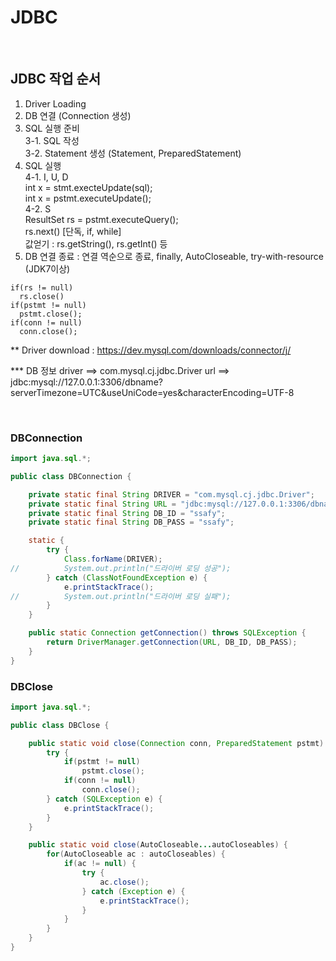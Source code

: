 # JDBC

<br>

## JDBC 작업 순서

1. Driver Loading
2. DB 연결 (Connection 생성)
3. SQL 실행 준비  
   3-1. SQL 작성  
   3-2. Statement 생성 (Statement, PreparedStatement)
4. SQL 실행  
   4-1. I, U, D  
    int x = stmt.execteUpdate(sql);  
    int x = pstmt.executeUpdate();  
   4-2. S  
    ResultSet rs = pstmt.executeQuery();  
    rs.next() [단독, if, while]  
    값얻기 : rs.getString(), rs.getInt() 등
5. DB 연결 종료 : 연결 역순으로 종료, finally, AutoCloseable, try-with-resource (JDK7이상)

```
if(rs != null)
  rs.close()
if(pstmt != null)
  pstmt.close();
if(conn != null)
  conn.close();
```

\*\* Driver download : https://dev.mysql.com/downloads/connector/j/

\*\*\* DB 정보
driver ==> com.mysql.cj.jdbc.Driver
url ==> jdbc:mysql://127.0.0.1:3306/dbname?serverTimezone=UTC&useUniCode=yes&characterEncoding=UTF-8

<br>

### DBConnection

```java
import java.sql.*;

public class DBConnection {

	private static final String DRIVER = "com.mysql.cj.jdbc.Driver";
	private static final String URL = "jdbc:mysql://127.0.0.1:3306/dbname?serverTimezone=UTC&useUniCode=yes&characterEncoding=UTF-8";
	private static final String DB_ID = "ssafy";
	private static final String DB_PASS = "ssafy";

	static {
		try {
			Class.forName(DRIVER);
//			System.out.println("드라이버 로딩 성공");
		} catch (ClassNotFoundException e) {
			e.printStackTrace();
//			System.out.println("드라이버 로딩 실패");
		}
	}

	public static Connection getConnection() throws SQLException {
		return DriverManager.getConnection(URL, DB_ID, DB_PASS);
	}
}
```

### DBClose

```java
import java.sql.*;

public class DBClose {

	public static void close(Connection conn, PreparedStatement pstmt) {
		try {
			if(pstmt != null)
				pstmt.close();
			if(conn != null)
				conn.close();
		} catch (SQLException e) {
			e.printStackTrace();
		}
	}

	public static void close(AutoCloseable...autoCloseables) {
		for(AutoCloseable ac : autoCloseables) {
			if(ac != null) {
				try {
					ac.close();
				} catch (Exception e) {
					e.printStackTrace();
				}
			}
		}
	}
}
```
